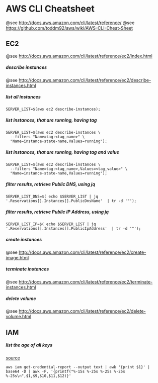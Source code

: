 # AWS CLI Cheatsheet

@see http://docs.aws.amazon.com/cli/latest/reference/
@see https://github.com/toddm92/aws/wiki/AWS-CLI-Cheat-Sheet




## EC2
@see http://docs.aws.amazon.com/cli/latest/reference/ec2/index.html

##### describe instances
@see http://docs.aws.amazon.com/cli/latest/reference/ec2/describe-instances.html

##### list all instances
```shell
SERVER_LIST=$(aws ec2 describe-instances);
```

##### list instances, that are running, having tag
```shell
SERVER_LIST=$(aws ec2 describe-instances \
  --filters "Name=tag:<tag_name>" \
  "Name=instance-state-name,Values=running");
```

##### list instances, that are running, having tag and value
```shell
SERVER_LIST=$(aws ec2 describe-instances \
  --filters "Name=tag:<tag_name>,Values=<tag_value>" \
  "Name=instance-state-name,Values=running");
```

##### filter results, retrieve Public DNS, using jq
```shell
SERVER_LIST_DNS=$( echo $SERVER_LIST | jq '.Reservations[].Instances[].PublicDnsName'  | tr -d '"');
```

##### filter results, retrieve Public IP Address, using jq
```shell
SERVER_LIST_IP=$( echo $SERVER_LIST | jq '.Reservations[].Instances[].PublicIpAddress'  | tr -d '"');
```

##### create instances
@see http://docs.aws.amazon.com/cli/latest/reference/ec2/create-image.html

##### terminate instances
@see http://docs.aws.amazon.com/cli/latest/reference/ec2/terminate-instances.html

##### delete volume
@see http://docs.aws.amazon.com/cli/latest/reference/ec2/delete-volume.html




## IAM

##### list the age of all keys
[source](https://evidentio.squarespace.com/blog/2015/3/20/top-10-aws-security-best-practices-6-rotate-all-the-keys-regularly)
```shell
aws iam get-credential-report --output text | awk '{print $1}' | base64 -D | awk -F, '{printf("%-15s %-25s %-25s %-25s %-25s\n",$1,$9,$10,$11,$12)}'
```